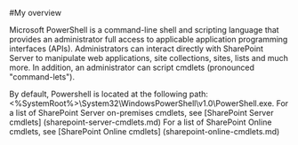 #My overview

Microsoft PowerShell is a command-line shell and scripting language that provides an administrator full access to applicable application programming interfaces (APIs). Administrators can interact directly with SharePoint Server to manipulate web applications, site collections, sites, lists and much more. In addition, an administrator can script cmdlets (pronounced "command-lets").

By default,  Powershell is located at the following path:  <%SystemRoot%>\System32\WindowsPowerShell\v1.0\PowerShell.exe.
For a list of SharePoint Server on-premises cmdlets, see [SharePoint Server cmdlets] (sharepoint-server-cmdlets.md)
For a list of SharePoint Online cmdlets, see [SharePoint Online cmdlets] (sharepoint-online-cmdlets.md)

